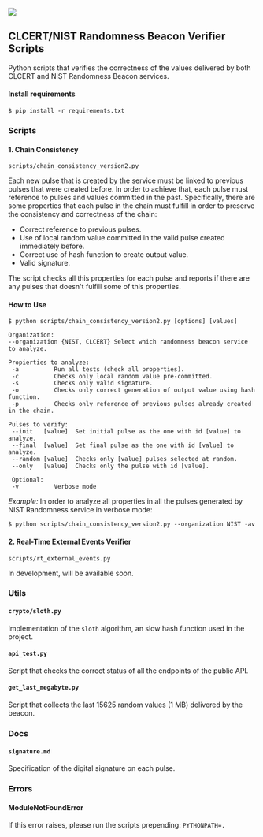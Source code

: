 ![](https://www.clcert.cl/assets/img/logo-clcert.svg)

## CLCERT/NIST Randomness Beacon Verifier Scripts

Python scripts that verifies the correctness of the values delivered by both CLCERT and NIST Randomness Beacon services.

#### Install requirements

`$ pip install -r requirements.txt`

### Scripts

#### 1. Chain Consistency
`scripts/chain_consistency_version2.py`

Each new pulse that is created by the service must be linked to previous pulses that were created before. In order to achieve that, each pulse must reference to pulses and values committed in the past. Specifically, there are some properties that each pulse in the chain must fulfill in order to preserve the consistency and correctness of the chain:
* Correct reference to previous pulses.
* Use of local random value committed in the valid pulse created immediately before.
* Correct use of hash function to create output value.
* Valid signature.

The script checks all this properties for each pulse and reports if there are any pulses that doesn't fulfill some of this properties.

#### How to Use

```
$ python scripts/chain_consistency_version2.py [options] [values]

Organization:
--organization {NIST, CLCERT} Select which randomness beacon service to analyze.

Propierties to analyze:
 -a          Run all tests (check all properties).
 -c          Checks only local random value pre-committed.
 -s          Checks only valid signature.
 -o          Checks only correct generation of output value using hash function.
 -p          Checks only reference of previous pulses already created in the chain.

Pulses to verify:
 --init   [value]  Set initial pulse as the one with id [value] to analyze.
 --final  [value]  Set final pulse as the one with id [value] to analyze.
 --random [value]  Checks only [value] pulses selected at random.
 --only   [value]  Checks only the pulse with id [value].

 Optional:
 -v          Verbose mode
```

*Example:* In order to analyze all properties in all the pulses generated by NIST Randomness service in verbose mode:

`$ python scripts/chain_consistency_version2.py --organization NIST -av`

#### 2. Real-Time External Events Verifier
`scripts/rt_external_events.py`

In development, will be available soon.

### Utils

#### `crypto/sloth.py`

Implementation of the `sloth` algorithm, an slow hash function used in the project.

#### `api_test.py`

Script that checks the correct status of all the endpoints of the public API.

#### `get_last_megabyte.py`

Script that collects the last 15625 random values (1 MB) delivered by the beacon.

### Docs

#### `signature.md`

Specification of the digital signature on each pulse.

### Errors

#### ModuleNotFoundError

If this error raises, please run the scripts prepending: `PYTHONPATH=.`